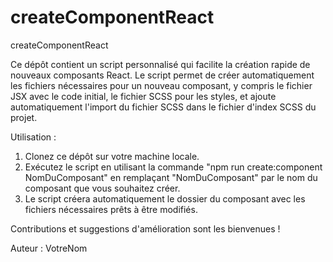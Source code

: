 # createComponentReact
createComponentReact

Ce dépôt contient un script personnalisé qui facilite la création rapide de nouveaux composants React. Le script permet de créer automatiquement les fichiers nécessaires pour un nouveau composant, y compris le fichier JSX avec le code initial, le fichier SCSS pour les styles, et ajoute automatiquement l'import du fichier SCSS dans le fichier d'index SCSS du projet.

Utilisation :

1. Clonez ce dépôt sur votre machine locale.
2. Exécutez le script en utilisant la commande "npm run create:component NomDuComposant" en remplaçant "NomDuComposant" par le nom du composant que vous souhaitez créer.
3. Le script créera automatiquement le dossier du composant avec les fichiers nécessaires prêts à être modifiés.

Contributions et suggestions d'amélioration sont les bienvenues !

Auteur : VotreNom
